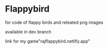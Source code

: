 # Flappybird

for code of flappy birds and releated png images 

available in dev branch

link for my game"rajflappybird.netlify.app"
